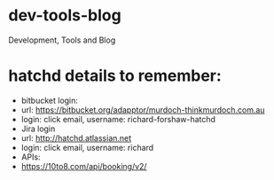 # dev-tools-blog
Development, Tools and Blog

# hatchd details to remember:
* bitbucket login:
 * url: https://bitbucket.org/adapptor/murdoch-thinkmurdoch.com.au
 * login: click email, username: richard-forshaw-hatchd 
* Jira login
 * url: http://hatchd.atlassian.net
 * login: click email, username: richard
* APIs:
 * https://10to8.com/api/booking/v2/

